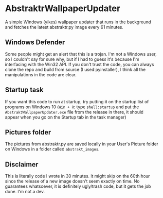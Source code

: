 # AbstraktrWallpaperUpdater
 A simple Windows (yikes) wallpaper updater that runs in the background and fetches the latest abstraktr.py image every 61 minutes.

## Windows Defender
Some people might get an alert that this is a trojan. I'm not a Windows user, so I couldn't say for sure why, but if I had to guess it's because I'm interfacing with the Win32 API. If you don't trust the code, you can always clone the repo and build from source (I used pyinstaller), I think all the manipulations in the code are clear.

## Startup task
If you want this code to run at startup, try putting it on the startup list of programs on Windows 10 (`Win + R`: type `shell:startup` and put the `AbstraktWallpaperUpdater.exe` file from the release in there, it should appear when you go on the Startup tab in the task manager)

## Pictures folder
The pictures from abstraktr.py are saved locally in your User's Picture folder on Windows in a folder called `abstrakt_images`.

## Disclaimer
 This is literally code I wrote in 30 minutes. It might skip on the 60th hour since the release of a new image doesn't seem exactly on time. No guarantees whatsoever, it is definitely ugly/trash code, but it gets the job done. I'm not a dev.
